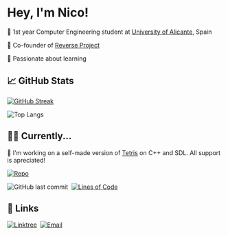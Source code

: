 # Hey, I'm Nico!

🔹 1st year Computer Engineering student at [University of Alicante](https://www.ua.es/), Spain

🔹 Co-founder of [Reverse Project](https://www.youtube.com/@reverseESP/videos)

🔹 Passionate about learning




## 📈 GitHub Stats

[![GitHub Streak](https://github-readme-streak-stats.herokuapp.com?user=NicolasSerranoGarcia&theme=tokyonight&date_format=j%20M%5B%20Y%5D)](https://linktr.ee/NicolasSerrano)

![Top Langs](https://github-readme-stats.vercel.app/api/top-langs/?username=NicolasSerranoGarcia&layout=compact&theme=tokyonight)
## 👩‍💻 Currently...

🔹 I'm working on a self-made version of [Tetris](https://github.com/NicolasSerranoGarcia/Tetris-game) on C++ and SDL. All support is apreciated!

[![Repo](https://github-readme-stats.vercel.app/api/pin/?username=NicolasSerranoGarcia&repo=Tetris-game&theme=tokyonight&cache_seconds=1)](https://github.com/NicolasSerranoGarcia/Tetris-game)

![GitHub last commit](https://img.shields.io/github/last-commit/NicolasSerranoGarcia/Tetris-game?color=5a8fff&label=last%20commit&labelColor=2e3440&logo=github&logoColor=ffffff&style=flat)&nbsp;
[![Lines of Code](https://img.shields.io/endpoint?color=5a8fff&labelColor=2e3440&style=flat&url=https://gist.githubusercontent.com/NicolasSerranoGarcia/45c1e5550e4be08e21d0ccf20d27ef39/raw/c1bd837607190ff220372910b5b01c23490ec336/lines.json)](https://github.com/NicolasSerranoGarcia/Tetris-game)



## 🔗 Links
[![Linktree](https://img.shields.io/badge/Linktree-NicolasSerrano-9ece6a?style=for-the-badge&logo=linktree&logoColor=white)](https://linktr.ee/NicolasSerrano)&nbsp;
[![Email](https://img.shields.io/badge/Email-Contact-f7768e?style=for-the-badge&logo=gmail&logoColor=white)](mailto:serranogarcianicolas@gmail.com)
